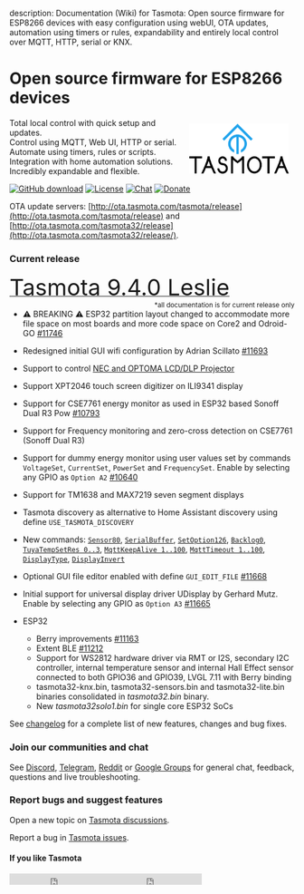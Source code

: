 description: Documentation (Wiki) for Tasmota: Open source firmware for ESP8266 devices with easy configuration using webUI, OTA updates, automation using timers or rules, expandability and entirely local control over MQTT, HTTP, serial or KNX.

# Open source firmware for ESP8266 devices

<img style="margin: 10px 10px; float:right; width:35%" src="_media/frontlogo.svg" alt="Tasmota Logo"></img>
Total local control with quick setup and updates.    
Control using MQTT, Web UI, HTTP or serial.    
Automate using timers, rules or scripts.    
Integration with home automation solutions.    
Incredibly expandable and flexible.     

[![GitHub download](https://img.shields.io/github/downloads/arendst/Tasmota/total.svg?style=flat-square&color=green)](https://github.com/arendst/Tasmota/releases/latest)
[![License](https://img.shields.io/github/license/arendst/Tasmota.svg?style=flat-square)](https://github.com/arendst/Tasmota/blob/development/LICENSE.txt)
[![Chat](https://img.shields.io/discord/479389167382691863.svg?style=flat-square&color=blueviolet)](https://discord.gg/Ks2Kzd4)
[![Donate](https://img.shields.io/badge/donate-PayPal-blue.svg?style=flat-square)](https://paypal.me/tasmota)


OTA update servers: [http://ota.tasmota.com/tasmota/release](http://ota.tasmota.com/tasmota/release) and [http://ota.tasmota.com/tasmota32/release](http://ota.tasmota.com/tasmota32/release/).

### Current release 
<a href="https://github.com/arendst/Tasmota/releases/tag/v9.4.0"><span style="font-size:40px;">Tasmota 9.4.0 Leslie</span></a><small><span style="float:right">\*all documentation is for current release only</small></span><br>


- :warning: BREAKING :warning: ESP32 partition layout changed to accommodate more file space on most boards and more code space on Core2 and Odroid-GO [#11746](https://github.com/arendst/Tasmota/issues/11746)

- Redesigned initial GUI wifi configuration by Adrian Scillato [#11693](https://github.com/arendst/Tasmota/issues/11693)
- Support to control [NEC and OPTOMA LCD/DLP Projector](Projector.md)
- Support XPT2046 touch screen digitizer on ILI9341 display 
- Support for CSE7761 energy monitor as used in ESP32 based Sonoff Dual R3 Pow [#10793](https://github.com/arendst/Tasmota/issues/10793)
- Support for Frequency monitoring and zero-cross detection on CSE7761 (Sonoff Dual R3)
- Support for dummy energy monitor using user values set by commands ``VoltageSet``, ``CurrentSet``, ``PowerSet`` and ``FrequencySet``. Enable by selecting any GPIO as ``Option A2`` [#10640](https://github.com/arendst/Tasmota/issues/10640)
- Support for TM1638 and MAX7219 seven segment displays 
- Tasmota discovery as alternative to Home Assistant discovery using define ``USE_TASMOTA_DISCOVERY``
- New commands: [`Sensor80`](Commands.md#sensor80), [`SerialBuffer`](Commands.md#serialbuffer), [`SetOption126`](Commands.md#setoption126), [`Backlog0`](Commands.md#backlog0), [`TuyaTempSetRes 0..3`](Commands.md#tuyatempsetres), [`MqttKeepAlive 1..100`](Commands.md#mqttkeepalive), [`MqttTimeout 1..100`](Commands.md#mqtttimeout), [`DisplayType`](Commands.md#displaytype), [`DisplayInvert`](Commands.md#displayinvert)
- Optional GUI file editor enabled with define ``GUI_EDIT_FILE`` [#11668](https://github.com/arendst/Tasmota/issues/11668)
- Initial support for universal display driver UDisplay by Gerhard Mutz. Enable by selecting any GPIO as ``Option A3`` [#11665](https://github.com/arendst/Tasmota/issues/11665)
- ESP32
    - Berry improvements [#11163](https://github.com/arendst/Tasmota/issues/11163)
    - Extent BLE [#11212](https://github.com/arendst/Tasmota/issues/11212)
    - Support for WS2812 hardware driver via RMT or I2S, secondary I2C controller, internal temperature sensor and internal Hall Effect sensor connected to both GPIO36 and GPIO39, LVGL 7.11 with Berry binding
    - tasmota32-knx.bin, tasmota32-sensors.bin and tasmota32-lite.bin binaries consolidated in *tasmota32.bin* binary. 
    - New *tasmota32solo1.bin* for single core ESP32 SoCs

See [changelog](https://github.com/arendst/Tasmota/blob/development/CHANGELOG.md) for a complete list of new features, changes and bug fixes.

### Join our communities and chat
See [Discord](https://discord.gg/Ks2Kzd4), [Telegram](https://t.me/tasmota), [Reddit](https://www.reddit.com/r/tasmota/) or [Google Groups](https://groups.google.com/d/forum/sonoffusers) for general chat, feedback, questions and live troubleshooting.

### Report bugs and suggest features
Open a new topic on [Tasmota discussions](https://github.com/arendst/Tasmota/discussions).

Report a bug in [Tasmota issues](https://github.com/arendst/Tasmota/issues).


#### If you like Tasmota
<iframe src="https://ghbtns.com/github-btn.html?user=arendst&repo=tasmota&type=star&count=true" frameborder="0" scrolling="0" width="170px" height="20px"></iframe><iframe src="https://ghbtns.com/github-btn.html?user=arendst&repo=tasmota&type=fork&count=true" frameborder="0" scrolling="0" width="170px" height="20px"></iframe> 
